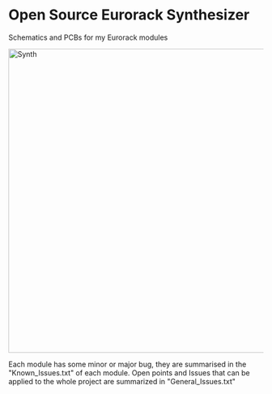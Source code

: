 # Open Source Eurorack Synthesizer

Schematics and PCBs for my Eurorack modules

<img width="600" alt="Synth" src="https://github.com/Fihdi/Eurorack/assets/35708046/629cc893-058c-42b1-bda3-f0d630107174">

Each module has some minor or major bug, they are summarised in the "Known_Issues.txt" of each module. Open points and Issues that can be applied to the whole project are summarized in "General_Issues.txt"
